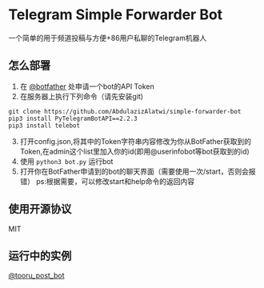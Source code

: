 # Telegram Simple Forwarder Bot
一个简单的用于频道投稿与方便+86用户私聊的Telegram机器人
## 怎么部署
1. 在 [@botfather](https://t.me/botfather) 处申请一个bot的API Token
2. 在服务器上执行下列命令（请先安装git)
```
git clone https://github.com/AbdulazizAlatwi/simple-forwarder-bot
pip3 install PyTelegramBotAPI==2.2.3
pip3 install telebot
```
3. 打开config.json,将其中的Token字符串内容修改为你从BotFather获取到的Token,在admin这个list里加入你的id(即用@userinfobot等bot获取到的id)
4. 使用 `python3 bot.py` 运行bot
5. 打开你在BotFather申请到的bot的聊天界面（需要使用一次/start，否则会报错）
ps:根据需要，可以修改start和help命令的返回内容

## 使用开源协议
MIT

## 运行中的实例
[@tooru_post_bot](https://t.me/tooru_post_bot)
